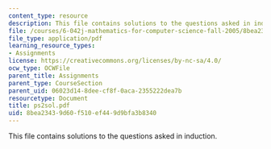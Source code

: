 ```yaml
---
content_type: resource
description: This file contains solutions to the questions asked in induction.
file: /courses/6-042j-mathematics-for-computer-science-fall-2005/8bea23439d60f510ef449d9bfa3b8340_ps2sol.pdf
file_type: application/pdf
learning_resource_types:
- Assignments
license: https://creativecommons.org/licenses/by-nc-sa/4.0/
ocw_type: OCWFile
parent_title: Assignments
parent_type: CourseSection
parent_uid: 06023d14-8dee-cf8f-0aca-2355222dea7b
resourcetype: Document
title: ps2sol.pdf
uid: 8bea2343-9d60-f510-ef44-9d9bfa3b8340
---
```

This file contains solutions to the questions asked in induction.